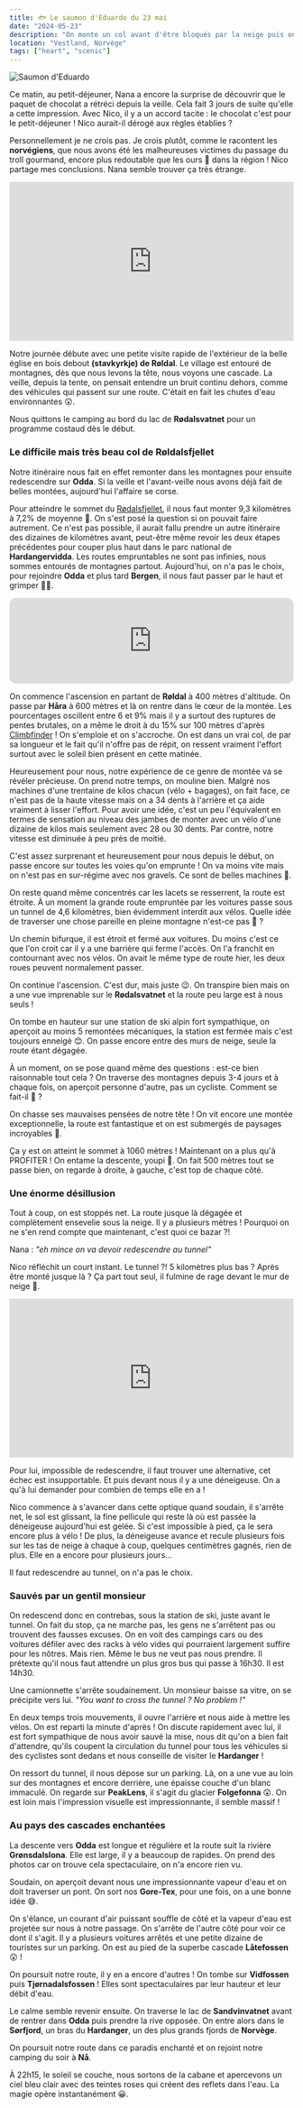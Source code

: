 ```yaml
---
title: 🐟 Le saumon d'Eduardo du 23 mai
date: "2024-05-23"
description: "On monte un col avant d'être bloqués par la neige puis on fait du stop et on aperçoit des cascades enchantées !"
location: "Vestland, Norvège"
tags: ["heart", "scenic"]
---
```


![Saumon d'Eduardo](../saumon_eduardo.png)

Ce matin, au petit-déjeuner, Nana a encore la surprise de découvrir que le paquet de chocolat a rétréci depuis la veille. Cela fait 3 jours de suite qu'elle a cette impression. Avec Nico, il y a un accord tacite : le chocolat c'est pour le petit-déjeuner ! Nico aurait-il dérogé aux règles établies ?

Personnellement je ne crois pas. Je crois plutôt, comme le racontent les **norvégiens**, que nous avons été les malheureuses victimes du passage du troll gourmand, encore plus redoutable que les ours 🐻 dans la région ! Nico partage mes conclusions. Nana semble trouver ça très étrange.

<div style="width: 100%; height: 0; position: relative; padding-bottom: 56%;"><iframe src="https://giphy.com/embed/n3TNBao3skjoA" style="top: 0; left: 0; width: 100%; height: 100%; position: absolute; border: 0;" allowfullscreen scrolling="no" allow="encrypted-media;" class="giphy-embed"></iframe></div>

Notre journée débute avec une petite visite rapide de l'extérieur de la belle église en bois debout **(stavkyrkje) de Røldal**. Le village est entouré de montagnes, dès que nous levons la tête, nous voyons une cascade. La veille, depuis la tente, on pensait entendre un bruit continu dehors, comme des véhicules qui passent sur une route. C'était en fait les chutes d'eau environnantes 😲.

Nous quittons le camping au bord du lac de **Rødalsvatnet** pour un programme costaud dès le début.

### Le difficile mais très beau col de Røldalsfjellet

Notre itinéraire nous fait en effet remonter dans les montagnes pour ensuite redescendre sur **Odda**. Si la veille et l'avant-veille nous avons déjà fait de belles montées, aujourd'hui l'affaire se corse.

Pour atteindre le sommet du [Rødalsfjellet](https://www.dangerousroads.org/europe/norway/9829-r%C3%B8ldalsfjellet.html), il nous faut monter 9,3 kilomètres à 7,2% de moyenne 🤯. On s'est posé la question si on pouvait faire autrement. Ce n'est pas possible, il aurait fallu prendre un autre itinéraire des dizaines de kilomètres avant, peut-être même revoir les deux étapes précédentes pour couper plus haut dans le parc national de **Hardangervidda**. Les routes empruntables ne sont pas infinies, nous sommes entourés de montagnes partout. Aujourd'hui, on n'a pas le choix, pour rejoindre **Odda** et plus tard **Bergen**, il nous faut passer par le haut et grimper 💪🏼.

<iframe style="border-radius:12px" src="https://open.spotify.com/embed/track/1V0Zy7533bjXFSVtn3crzY?utm_source=generator" width="100%" height="152" frameBorder="0" allow="autoplay; clipboard-write; encrypted-media; picture-in-picture" loading="lazy"></iframe>

On commence l'ascension en partant de **Røldal** à 400 mètres d'altitude. On passe par **Håra** à 600 mètres et là on rentre dans le cœur de la montée. Les pourcentages oscillent entre 6 et 9% mais il y a surtout des ruptures de pentes brutales, on a même le droit à du 15% sur 100 mètres d'après [Climbfinder](https://climbfinder.com/en/climbs/roldalsfjellet-hara) ! On s'emploie et on s'accroche. On est dans un vrai col, de par sa longueur et le fait qu'il n'offre pas de répit, on ressent vraiment l'effort surtout avec le soleil bien présent en cette matinée.

Heureusement pour nous, notre expérience de ce genre de montée va se révéler précieuse. On prend notre temps, on mouline bien. Malgré nos machines d'une trentaine de kilos chacun (vélo + bagages), on fait face, ce n'est pas de la haute vitesse mais on a 34 dents à l'arrière et ça aide vraiment à lisser l'effort. Pour avoir une idée, c'est un peu l'équivalent en termes de sensation au niveau des jambes de monter avec un vélo d'une dizaine de kilos mais  seulement avec 28 ou 30 dents. Par contre, notre vitesse est diminuée à peu près de moitié. 

C'est assez surprenant et heureusement pour nous depuis le début, on passe encore sur toutes les voies qu'on emprunte ! On va moins vite mais on n'est pas en sur-régime avec nos gravels. Ce sont de belles machines 🥰.

On reste quand même concentrés car les lacets se resserrent, la route est étroite. À un moment la grande route empruntée par les voitures passe sous un tunnel de 4,6 kilomètres, bien évidemment interdit aux vélos. Quelle idée de traverser une chose pareille en pleine montagne n'est-ce pas 🤨 ?

Un chemin bifurque, il est étroit et fermé aux voitures. Du moins c'est ce que l'on croit car il y a une barrière qui ferme l'accès. On l'a franchit en contournant avec nos vélos. On avait le même type de route hier, les deux roues peuvent normalement passer.

On continue l'ascension. C'est dur, mais juste 😉. On transpire bien mais on a une vue imprenable sur le **Rødalsvatnet** et la route peu large est à nous seuls !

On tombe en hauteur sur une station de ski alpin fort sympathique, on aperçoit au moins 5 remontées mécaniques, la station est fermée mais c'est toujours enneigé 😊. On passe encore entre des murs de neige, seule la route étant dégagée.

À un moment, on se pose quand même des questions : est-ce bien raisonnable tout cela ? On traverse des montagnes depuis 3-4 jours et à chaque fois, on aperçoit personne d'autre, pas un cycliste. Comment se fait-il 🤔 ?

On chasse ses mauvaises pensées de notre tête ! On vit encore une montée exceptionnelle, la route est fantastique et on est submergés de paysages incroyables 🤩. 

Ça y est on atteint le sommet à 1060 mètres ! Maintenant on a plus qu'à PROFITER ! On entame la descente, youpi 🥳. On fait 500 mètres tout se passe bien, on regarde à droite, à gauche, c'est top de chaque côté. 

### Une énorme désillusion 
Tout à coup, on est stoppés net. La route jusque là dégagée et complètement ensevelie sous la neige. Il y a plusieurs mètres ! Pourquoi on ne s'en rend compte que maintenant, c'est quoi ce bazar ?!

Nana : *"eh mince on va devoir redescendre au tunnel"*

Nico réfléchit un court instant. Le tunnel ?! 5 kilomètres plus bas ? Après être monté jusque là ? Ça part tout seul, il fulmine de rage devant le mur de neige 🤬.

<div style="width: 100%; height: 0; position: relative; padding-bottom: 56%;"><iframe src="https://giphy.com/embed/d10dMmzqCYqQ0" style="top: 0; left: 0; width: 100%; height: 100%; position: absolute; border: 0;" allowfullscreen scrolling="no" allow="encrypted-media;" class="giphy-embed"></iframe></div>

Pour lui, impossible de redescendre, il faut trouver une alternative, cet échec est insupportable. Et puis devant nous il y a une déneigeuse. On a qu'à lui demander pour combien de temps elle en a !

Nico commence à s'avancer dans cette optique quand soudain, il s'arrête net, le sol est glissant, la fine pellicule qui reste là où est passée la déneigeuse aujourd'hui est gelée. Si c'est impossible à pied, ça le sera encore plus à vélo ! De plus, la déneigeuse avance et recule plusieurs fois sur les tas de neige à chaque à coup, quelques centimètres gagnés, rien de plus. Elle en a encore pour plusieurs jours...

Il faut redescendre au tunnel, on n'a pas le choix.

### Sauvés par un gentil monsieur
On redescend donc en contrebas, sous la station de ski, juste avant le tunnel. On fait du stop, ça ne marche pas, les gens ne s'arrêtent pas ou trouvent des fausses excuses. On en voit des campings cars ou des voitures défiler avec des racks à vélo vides qui pourraient largement suffire pour les nôtres. Mais rien. Même le bus ne veut pas nous prendre. Il prétexte qu'il nous faut attendre un plus gros bus qui passe à 16h30. Il est 14h30.

Une camionnette s'arrête soudainement. Un monsieur baisse sa vitre, on se précipite vers lui. *"You want to cross the tunnel ? No problem !"*

En deux temps trois mouvements, il ouvre l'arrière et nous aide à mettre les vélos. On est reparti la minute d'après ! On discute rapidement avec lui, il est fort sympathique de nous avoir sauvé la mise, nous dit qu'on a bien fait d'attendre, qu'ils coupent la circulation du tunnel pour tous les véhicules si des cyclistes sont dedans et nous conseille de visiter le **Hardanger** !

On ressort du tunnel, il nous dépose sur un parking. Là, on a une vue au loin sur des montagnes et encore derrière, une épaisse couche d'un blanc immaculé. On regarde sur **PeakLens**, il s'agit du glacier **Folgefonna** 😲. On est loin mais l'impression visuelle est impressionnante, il semble massif !

### Au pays des cascades enchantées 

La descente vers **Odda** est longue et régulière et la route suit la rivière **Grønsdalslona**. Elle est large, il y a beaucoup de rapides. On prend des photos car on trouve cela spectaculaire, on n'a encore rien vu.

Soudain, on aperçoit devant nous une impressionnante vapeur d'eau et on doit traverser un pont. On sort nos **Gore-Tex**, pour une fois, on a une bonne idée 😅. 

On s'élance, un courant d'air puissant souffle de côté et la vapeur d'eau est projetée sur nous à notre passage. On s'arrête de l'autre côté pour voir ce dont il s'agit. Il y a plusieurs voitures arrêtés et une petite dizaine de touristes sur un parking. On est au pied de la superbe cascade **Låtefossen** 😲 !

On poursuit notre route, il y en a encore d'autres ! On tombe sur **Vidfossen** puis **Tjørnadalsfossen** ! Elles sont spectaculaires par leur hauteur et leur débit d'eau.

Le calme semble revenir ensuite. On traverse le lac de **Sandvinvatnet** avant de rentrer dans **Odda** puis prendre la rive opposée. On entre alors dans le **Sørfjord**, un bras du **Hardanger**, un des plus grands fjords de **Norvège**.

On poursuit notre route dans ce paradis enchanté et on rejoint notre camping du soir à **Nå**.

À 22h15, le soleil se couche, nous sortons de la cabane et apercevons un ciel bleu clair avec des teintes roses qui créent des reflets dans l'eau. La magie opère instantanément 😀.